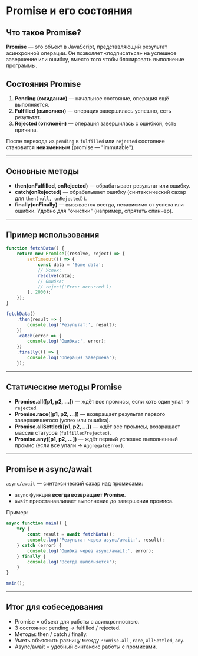 # Promise и его состояния

## Что такое Promise?
**Promise** — это объект в JavaScript, представляющий результат асинхронной операции. Он позволяет «подписаться» на успешное завершение или ошибку, вместо того чтобы блокировать выполнение программы.

## Состояния Promise
1. **Pending (ожидание)** — начальное состояние, операция ещё выполняется.  
2. **Fulfilled (выполнен)** — операция завершилась успешно, есть результат.  
3. **Rejected (отклонён)** — операция завершилась с ошибкой, есть причина.

После перехода из `pending` в `fulfilled` или `rejected` состояние становится **неизменным** (promise — "immutable").

---

## Основные методы
- **then(onFulfilled, onRejected)** — обрабатывает результат или ошибку.  
- **catch(onRejected)** — обрабатывает ошибку (синтаксический сахар для `then(null, onRejected)`).  
- **finally(onFinally)** — вызывается всегда, независимо от успеха или ошибки. Удобно для "очистки" (например, спрятать спиннер).

---

## Пример использования

```js
function fetchData() {
    return new Promise((resolve, reject) => {
        setTimeout(() => {
            const data = 'Some data';
            // Успех:
            resolve(data);
            // Ошибка:
            // reject('Error occurred');
        }, 2000);
    });
}

fetchData()
    .then(result => {
        console.log('Результат:', result);
    })
    .catch(error => {
        console.log('Ошибка:', error);
    })
    .finally(() => {
        console.log('Операция завершена');
    });
```

---

## Статические методы Promise
- **Promise.all([p1, p2, ...])** — ждёт все промисы, если хоть один упал → `rejected`.  
- **Promise.race([p1, p2, ...])** — возвращает результат первого завершившегося (успех или ошибка).  
- **Promise.allSettled([p1, p2, ...])** — ждёт все промисы, возвращает массив статусов (`fulfilled`/`rejected`).  
- **Promise.any([p1, p2, ...])** — ждёт первый успешно выполненный промис (если все упали → `AggregateError`).

---

## Promise и async/await
`async/await` — синтаксический сахар над промисами:
- `async` функция **всегда возвращает Promise**.  
- `await` приостанавливает выполнение до завершения промиса.  

Пример:

```js
async function main() {
    try {
        const result = await fetchData();
        console.log('Результат через async/await:', result);
    } catch (error) {
        console.log('Ошибка через async/await:', error);
    } finally {
        console.log('Всегда выполняется');
    }
}

main();
```

---

## Итог для собеседования
- Promise = объект для работы с асинхронностью.  
- 3 состояния: pending → fulfilled / rejected.  
- Методы: then / catch / finally.  
- Уметь объяснить разницу между `Promise.all`, `race`, `allSettled`, `any`.  
- Async/await = удобный синтаксис работы с промисами.
